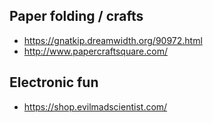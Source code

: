 

## Paper folding / crafts
* https://gnatkip.dreamwidth.org/90972.html
* http://www.papercraftsquare.com/

## Electronic fun
* https://shop.evilmadscientist.com/